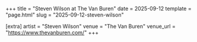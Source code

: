 +++
title = "Steven Wilson at The Van Buren"
date = 2025-09-12
template = "page.html"
slug = "2025-09-12-steven-wilson"

[extra]
artist = "Steven Wilson"
venue = "The Van Buren"
venue_url = "https://www.thevanburen.com/"
+++
